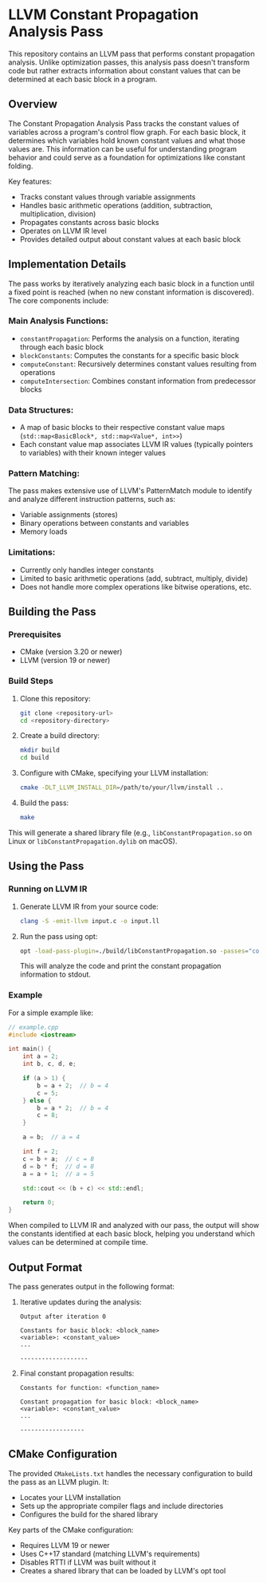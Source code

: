 # LLVM Constant Propagation Analysis Pass

This repository contains an LLVM pass that performs constant propagation analysis. Unlike optimization passes, this analysis pass doesn't transform code but rather extracts information about constant values that can be determined at each basic block in a program.

## Overview

The Constant Propagation Analysis Pass tracks the constant values of variables across a program's control flow graph. For each basic block, it determines which variables hold known constant values and what those values are. This information can be useful for understanding program behavior and could serve as a foundation for optimizations like constant folding.

Key features:
- Tracks constant values through variable assignments
- Handles basic arithmetic operations (addition, subtraction, multiplication, division)
- Propagates constants across basic blocks
- Operates on LLVM IR level
- Provides detailed output about constant values at each basic block

## Implementation Details

The pass works by iteratively analyzing each basic block in a function until a fixed point is reached (when no new constant information is discovered). The core components include:

### Main Analysis Functions:
- `constantPropagation`: Performs the analysis on a function, iterating through each basic block
- `blockConstants`: Computes the constants for a specific basic block
- `computeConstant`: Recursively determines constant values resulting from operations
- `computeIntersection`: Combines constant information from predecessor blocks

### Data Structures:
- A map of basic blocks to their respective constant value maps (`std::map<BasicBlock*, std::map<Value*, int>>`)
- Each constant value map associates LLVM IR values (typically pointers to variables) with their known integer values

### Pattern Matching:
The pass makes extensive use of LLVM's PatternMatch module to identify and analyze different instruction patterns, such as:
- Variable assignments (stores)
- Binary operations between constants and variables
- Memory loads

### Limitations:
- Currently only handles integer constants
- Limited to basic arithmetic operations (add, subtract, multiply, divide)
- Does not handle more complex operations like bitwise operations, etc.

## Building the Pass

### Prerequisites
- CMake (version 3.20 or newer)
- LLVM (version 19 or newer)

### Build Steps

1. Clone this repository:
   ```bash
   git clone <repository-url>
   cd <repository-directory>
   ```

2. Create a build directory:
   ```bash
   mkdir build
   cd build
   ```

3. Configure with CMake, specifying your LLVM installation:
   ```bash
   cmake -DLT_LLVM_INSTALL_DIR=/path/to/your/llvm/install ..
   ```

4. Build the pass:
   ```bash
   make
   ```

This will generate a shared library file (e.g., `libConstantPropagation.so` on Linux or `libConstantPropagation.dylib` on macOS).

## Using the Pass

### Running on LLVM IR

1. Generate LLVM IR from your source code:
   ```bash
   clang -S -emit-llvm input.c -o input.ll
   ```

2. Run the pass using opt:
   ```bash
   opt -load-pass-plugin=./build/libConstantPropagation.so -passes="constant-propagation" -disable-output input.ll
   ```

   This will analyze the code and print the constant propagation information to stdout.

### Example

For a simple example like:

```cpp
// example.cpp
#include <iostream>

int main() {
    int a = 2;
    int b, c, d, e;

    if (a > 1) {
        b = a + 2;  // b = 4
        c = 5;
    } else {
        b = a * 2;  // b = 4
        c = 8;
    }

    a = b;  // a = 4

    int f = 2;
    c = b + a;  // c = 8
    d = b * f;  // d = 8
    a = a + 1;  // a = 5

    std::cout << (b + c) << std::endl;

    return 0;
}
```

When compiled to LLVM IR and analyzed with our pass, the output will show the constants identified at each basic block, helping you understand which values can be determined at compile time.

## Output Format

The pass generates output in the following format:

1. Iterative updates during the analysis:
   ```
   Output after iteration 0

   Constants for basic block: <block_name>
   <variable>: <constant_value>
   ...

   -------------------
   ```

2. Final constant propagation results:
   ```
   Constants for function: <function_name>

   Constant propagation for basic block: <block_name>
   <variable>: <constant_value>
   ...

   ------------------
   ```

## CMake Configuration

The provided `CMakeLists.txt` handles the necessary configuration to build the pass as an LLVM plugin. It:
- Locates your LLVM installation
- Sets up the appropriate compiler flags and include directories
- Configures the build for the shared library

Key parts of the CMake configuration:
- Requires LLVM 19 or newer
- Uses C++17 standard (matching LLVM's requirements)
- Disables RTTI if LLVM was built without it
- Creates a shared library that can be loaded by LLVM's opt tool
